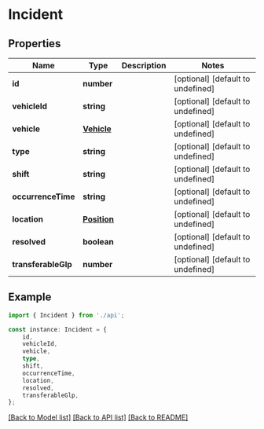 # Incident


## Properties

Name | Type | Description | Notes
------------ | ------------- | ------------- | -------------
**id** | **number** |  | [optional] [default to undefined]
**vehicleId** | **string** |  | [optional] [default to undefined]
**vehicle** | [**Vehicle**](Vehicle.md) |  | [optional] [default to undefined]
**type** | **string** |  | [optional] [default to undefined]
**shift** | **string** |  | [optional] [default to undefined]
**occurrenceTime** | **string** |  | [optional] [default to undefined]
**location** | [**Position**](Position.md) |  | [optional] [default to undefined]
**resolved** | **boolean** |  | [optional] [default to undefined]
**transferableGlp** | **number** |  | [optional] [default to undefined]

## Example

```typescript
import { Incident } from './api';

const instance: Incident = {
    id,
    vehicleId,
    vehicle,
    type,
    shift,
    occurrenceTime,
    location,
    resolved,
    transferableGlp,
};
```

[[Back to Model list]](../README.md#documentation-for-models) [[Back to API list]](../README.md#documentation-for-api-endpoints) [[Back to README]](../README.md)
